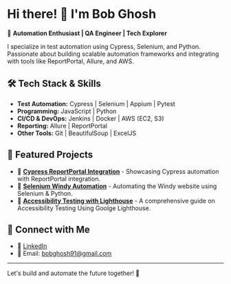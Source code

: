 # Hi there! 👋 I'm Bob Ghosh  

🚀 **Automation Enthusiast | QA Engineer | Tech Explorer**  

I specialize in test automation using Cypress, Selenium, and Python. Passionate about building scalable automation frameworks and integrating with tools like ReportPortal, Allure, and AWS.   

## 🛠 Tech Stack & Skills  
- **Test Automation:** Cypress | Selenium | Appium | Pytest  
- **Programming:** JavaScript | Python  
- **CI/CD & DevOps:** Jenkins | Docker | AWS (EC2, S3)  
- **Reporting:** Allure | ReportPortal  
- **Other Tools:** Git | BeautifulSoup | ExcelJS  

## 📌 Featured Projects  
- 🔹 [**Cypress ReportPortal Integration**](https://github.com/bobghosh91/cypress-reportportal-integration) - Showcasing Cypress automation with ReportPortal integration.  
- 🔹 [**Selenium Windy Automation**](https://github.com/bobghosh91/selenium-windy-automation) - Automating the Windy website using Selenium & Python.  
- 🔹 [**Accessibility Testing with Lighthouse**](https://github.com/bobghosh91/Accessibility-testing-with-lighthouse) - A comprehensive guide on Accessibility Testing Using Goolge Lighthouse.  

## 🔗 Connect with Me  
- 💼 [LinkedIn](https://www.linkedin.com/in/bobghosh91/)  
- 📧 Email: bobghosh91@gmail.com 

---  
Let's build and automate the future together! 🚀
